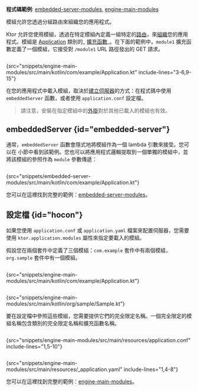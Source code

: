 [//]: # (title: 模組)

<tldr>
<p>
<b>程式碼範例</b>: 
<a href="https://github.com/ktorio/ktor-documentation/tree/%ktor_version%/codeSnippets/snippets/embedded-server-modules">embedded-server-modules</a>, 
<a href="https://github.com/ktorio/ktor-documentation/tree/%ktor_version%/codeSnippets/snippets/engine-main-modules">engine-main-modules</a>
</p>
</tldr>

<link-summary>模組允許您透過分組路由來組織您的應用程式。</link-summary>

Ktor 允許您使用模組，透過在特定模組內定義一組特定的[路由](server-routing.md)，來[組織](server-application-structure.md)您的應用程式。模組是 [Application](https://api.ktor.io/ktor-server/ktor-server-core/io.ktor.server.application/-application/index.html) 類別的_ [擴充函數](https://kotlinlang.org/docs/extensions.html)_。在下面的範例中，`module1` 擴充函數定義了一個模組，它接受對 `/module1` URL 路徑發出的 GET 請求。

```kotlin
```
{src="snippets/engine-main-modules/src/main/kotlin/com/example/Application.kt" include-lines="3-6,9-15"}

在您的應用程式中載入模組，取決於[建立伺服器](server-create-and-configure.topic)的方式：在程式碼中使用 `embeddedServer` 函數，或者使用 `application.conf` 設定檔。

> 請注意，安裝在指定模組中的[外掛](server-plugins.md#install)對於其他已載入的模組也有效。

## embeddedServer {id="embedded-server"}

通常，`embeddedServer` 函數會隱式地將模組作為一個 lambda 引數來接受。您可以在 [](server-create-and-configure.topic#embedded-server) 小節中看到該範例。您也可以將應用程式邏輯提取到一個單獨的模組中，並將該模組的參照作為 `module` 參數傳遞：

```kotlin
```
{src="snippets/embedded-server-modules/src/main/kotlin/com/example/Application.kt"}

您可以在這裡找到完整的範例：[embedded-server-modules](https://github.com/ktorio/ktor-documentation/tree/%ktor_version%/codeSnippets/snippets/embedded-server-modules)。

## 設定檔 {id="hocon"}

如果您使用 `application.conf` 或 `application.yaml` 檔案來配置伺服器，您需要使用 `ktor.application.modules` 屬性來指定要載入的模組。

假設您在兩個套件中定義了三個模組：`com.example` 套件中有兩個模組，`org.sample` 套件中有一個模組。

<tabs>
<tab title="Application.kt">

```kotlin
```
{src="snippets/engine-main-modules/src/main/kotlin/com/example/Application.kt"}

</tab>
<tab title="Sample.kt">

```kotlin
```
{src="snippets/engine-main-modules/src/main/kotlin/org/sample/Sample.kt"}

</tab>
</tabs>

要在設定檔中參照這些模組，您需要提供它們的完全限定名稱。一個完全限定的模組名稱包含類別的完全限定名稱和擴充函數名稱。

<tabs group="config">
<tab title="application.conf" group-key="hocon">

```shell
```
{src="snippets/engine-main-modules/src/main/resources/application.conf" include-lines="1,5-10"}

</tab>
<tab title="application.yaml" group-key="yaml">

```yaml
```
{src="snippets/engine-main-modules/src/main/resources/_application.yaml" include-lines="1,4-8"}

</tab>
</tabs>

您可以在這裡找到完整的範例：[engine-main-modules](https://github.com/ktorio/ktor-documentation/tree/%ktor_version%/codeSnippets/snippets/engine-main-modules)。
